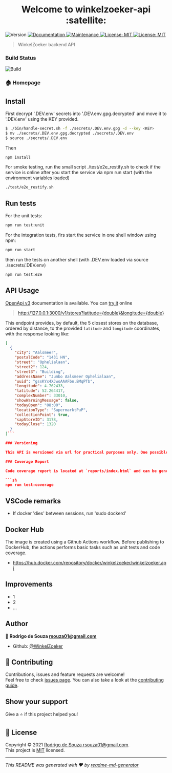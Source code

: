 <h1 align="center">Welcome to winkelzoeker-api :satellite:</h1>
<p>
  <img alt="Version" src="https://img.shields.io/badge/version-1.0.0-blue.svg?cacheSeconds=2592000" />
  <a href="https://github.com/WinkelZoeker/winkelzoeker-api#readme" target="_blank">
    <img alt="Documentation" src="https://img.shields.io/badge/documentation-yes-brightgreen.svg" />
  </a>
  <a href="https://github.com/WinkelZoeker/winkelzoeker-api/graphs/commit-activity" target="_blank">
    <img alt="Maintenance" src="https://img.shields.io/badge/Maintained%3F-yes-green.svg" />
  </a>
  <a href="https://github.com/WinkelZoeker/winkelzoeker-api/blob/master/LICENSE" target="_blank">
    <img alt="License: MIT" src="https://img.shields.io/github/license/WinkelZoeker/winkelzoeker-api" />
  </a>
  <a href="https://hub.docker.com/repository/docker/winkelzoeker/winkelzoeker.api" target="_blank">
    <img alt="License: MIT" src="https://img.shields.io/docker/image-size/winkelzoeker/winkelzoeker.api?label=DockerHub" />
  </a>
</p>

> WinkelZoeker backend API

### Build Status

![Build](https://github.com/WinkelZoeker/winkelzoeker-api/workflows/Build%20image/badge.svg)



### 🏠 [Homepage](https://github.com/WinkelZoeker/winkelzoeker-api#readme)

## Install


First decrypt '.DEV.env' secrets into '.DEV.env.gpg.decrypted' and move it to '.DEV.env' using the KEY provided.

```sh
$ ./bin/handle-secret.sh -f ./secrets/.DEV.env.gpg -d --key <KEY>
$ mv ./secrets/.DEV.env.gpg.decrypted ./secrets/.DEV.env
$ source ./secrets/.DEV.env
```

Then 

```sh
npm install
```

For smoke testing, run the small script ./test/e2e_restify.sh to check if the service is online after you start the service via npm run start (with the environment variables loaded)

```sh
./test/e2e_restify.sh
```

## Run tests

For the unit tests:

```sh
npm run test:unit
```

For the integration tests, firs start the service in one shell window using npm:

```sh
npm run start
```

then run the tests on another shell (with .DEV.env loaded via source ./secrets/.DEV.env)

```sh
npm run test:e2e
```
## API Usage
[OpenApi v3](api.yml) documentation is available.
You can [try it](https://validator.swagger.io/?url=https://raw.githubusercontent.com/WinkelZoeker/winkelzoeker-api/main/api.yml) online

>http://127.0.0.1:3000/v1/stores?latitude={double}&longitude={double}

This endpoint provides, by default,  the 5 closest stores on the database, ordered by distance, to the provided `latitude` and `longitude` coordinates, with the response looking  like:

```json
[
  {
    "city": "Aalsmeer",
    "postalCode": "1431 HN",
    "street": "Ophelialaan",
    "street2": 124,
    "street3": "Building",
    "addressName": "Jumbo Aalsmeer Ophelialaan",
    "uuid": "gssKYx4XJwoAAAFbn.BMqPTb",
    "longitude": 4.762433,
    "latitude": 52.264417,
    "complexNumber": 33010,
    "showWarningMessage": false,
    "todayOpen": "08:00",
    "locationType": "SupermarktPuP",
    "collectionPoint": true,
    "sapStoreID": 3178,
    "todayClose": 1320
  }
]```

### Versioning

This API is versioned via url for practical purposes only. One possible refactor would be using **Media Type Versioning**, including the desired version on `Accept` header.

### Coverage Report

Code coverage report is located at `reports/index.html` and can be generated via the command

```sh
npm run test:coverage
```


## VSCode remarks

* If docker 'dies' between sessions, run 'sudo dockerd'

## Docker Hub

The image is created using a Github Actions workflow. 
Before publishing to DockerHub, the actions performs basic tasks such as unit tests and code coverage. 

* https://hub.docker.com/repository/docker/winkelzoeker/winkelzoeker.api

## Improvements
* 1
* 2
* ...

## Author

👤 **Rodrigo de Souza <rsouza01@gmail.com>**

* Github: [@WinkelZoeker](https://github.com/WinkelZoeker)

## 🤝 Contributing

Contributions, issues and feature requests are welcome!<br />Feel free to check [issues page](https://github.com/WinkelZoeker/winkelzoeker-api/issues). You can also take a look at the [contributing guide](https://github.com/WinkelZoeker/winkelzoeker-api/blob/master/CONTRIBUTING.md).

## Show your support

Give a ⭐️ if this project helped you!

## 📝 License

Copyright © 2021 [Rodrigo de Souza <rsouza01@gmail.com>](https://github.com/WinkelZoeker).<br />
This project is [MIT](https://github.com/WinkelZoeker/winkelzoeker-api/blob/master/LICENSE) licensed.

***
_This README was generated with ❤️ by [readme-md-generator](https://github.com/kefranabg/readme-md-generator)_
